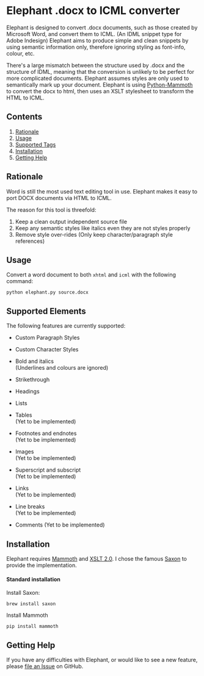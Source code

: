 

Elephant .docx to ICML converter
================================

Elephant is designed to convert .docx documents, such as those created by Microsoft Word, and convert them to ICML. (An IDML snippet type for Adobe Indesign)
Elephant aims to produce simple and clean snippets by using semantic information only, therefore ignoring styling as font-info, colour, etc.

There's a large mismatch between the structure used by .docx and the structure of IDML, meaning that the conversion is unlikely to be perfect for more complicated documents. Elephant assumes styles are only used to semantically mark up your document. Elephant is using [Python-Mammoth](https://github.com/mwilliamson/python-mammoth) to convert the docx to html, then uses an XSLT stylesheet to transform the HTML to ICML.


Contents
--------

 1. [Rationale](#rationale)
 2. [Usage](#usage)
 3. [Supported Tags](#supported-tags)
 4. [Installation](#installation)
 5. [Getting Help](#getting-help)


Rationale
---------

Word is still the most used text editing tool in use. Elephant makes it easy to port DOCX documents via HTML to ICML.

The reason for this tool is threefold:

 1. Keep a clean output independent source file
 2. Keep any semantic styles like italics even they are not styles properly
 3. Remove style over-rides (Only keep character/paragraph style references)


Usage
-----

Convert a word document to both `xhtml` and `icml` with the following command:

    python elephant.py source.docx


Supported Elements
------------------
The following features are currently supported:

* Custom Paragraph Styles

* Custom Character Styles

* Bold and italics  
  (Underlines and colours are ignored)

* Strikethrough

* Headings

* Lists

* Tables  
  (Yet to be implemented)
  
* Footnotes and endnotes  
  (Yet to be implemented)

* Images  
  (Yet to be implemented)

* Superscript and subscript  
  (Yet to be implemented)

* Links  
  (Yet to be implemented)

* Line breaks  
  (Yet to be implemented)

* Comments
  (Yet to be implemented)


Installation
------------

Elephant requires [Mammoth][] and [XSLT 2.0][]. I chose the famous [Saxon][] to provide the implementation.

[Mammoth]: https://github.com/mwilliamson/python-mammoth
[XSLT 2.0]: https://www.w3.org/TR/xslt20/
[Saxon]: https://sourceforge.net/projects/saxon/

#### Standard installation ####

Install Saxon:

    brew install saxon

Install Mammoth

    pip install mammoth



Getting Help
------------

If you have any difficulties with Elephant, or would like to see a new feature, please [file an Issue][] on GitHub.

[file an issue]: http://github.com/gitbruno/keep-style-refs/issues
